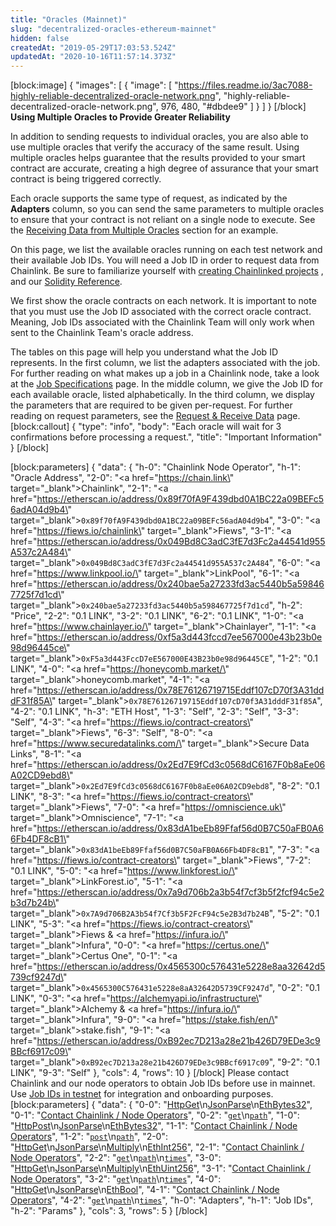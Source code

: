 ```yaml
---
title: "Oracles (Mainnet)"
slug: "decentralized-oracles-ethereum-mainnet"
hidden: false
createdAt: "2019-05-29T17:03:53.524Z"
updatedAt: "2020-10-16T11:57:14.373Z"
---
```

[block:image]
{
  "images": [
    {
      "image": [
        "https://files.readme.io/3ac7088-highly-reliable-decentralized-oracle-network.png",
        "highly-reliable-decentralized-oracle-network.png",
        976,
        480,
        "#dbdee9"
      ]
    }
  ]
}
[/block]
**Using Multiple Oracles to Provide Greater Reliability**

In addition to sending requests to individual oracles, you are also able to use multiple oracles that verify the accuracy of the same result. Using multiple oracles helps guarantee that the results provided to your smart contract are accurate, creating a high degree of assurance that your smart contract is being triggered correctly. 

Each oracle supports the same type of request, as indicated by the **Adapters** column, so you can send the same parameters to multiple oracles to ensure that your contract is not reliant on a single node to execute. See the [Receiving Data from Multiple Oracles](doc:request-and-receive-data#section-receiving-data-from-multiple-oracles) section for an example.


On this page, we list the available oracles running on each test network and their available Job IDs. You will need a Job ID in order to request data from Chainlink. Be sure to familiarize yourself with [creating Chainlinked projects](doc:create-a-chainlinked-project) , and our [Solidity Reference](doc:chainlink-framework).

We first show the oracle contracts on each network. It is important to note that you must use the Job ID associated with the correct oracle contract. Meaning, Job IDs associated with the Chainlink Team will only work when sent to the Chainlink Team's oracle address.

The tables on this page will help you understand what the Job ID represents. In the first column, we list the adapters associated with the job. For further reading on what makes up a job in a Chainlink node, take a look at the [Job Specifications](doc:job-specifications) page. In the middle column, we give the Job ID for each available oracle, listed alphabetically. In the third column, we display the parameters that are required to be given per-request. For further reading on request parameters, see the [Request & Receive Data](doc:request-and-receive-data) page.
[block:callout]
{
  "type": "info",
  "body": "Each oracle will wait for 3 confirmations before processing a request.",
  "title": "Important Information"
}
[/block]

[block:parameters]
{
  "data": {
    "h-0": "Chainlink Node Operator",
    "h-1": "Oracle Address",
    "2-0": "<a href=\"https://chain.link\" target=\"_blank\">Chainlink</a>",
    "2-1": "<a href=\"https://etherscan.io/address/0x89f70fA9F439dbd0A1BC22a09BEFc56adA04d9b4\" target=\"_blank\">`0x89f70fA9F439dbd0A1BC22a09BEFc56adA04d9b4`</a>",
    "3-0": "<a href=\"https://fiews.io/chainlink\" target=\"_blank\">Fiews</a>",
    "3-1": "<a href=\"https://etherscan.io/address/0x049Bd8C3adC3fE7d3Fc2a44541d955A537c2A484\" target=\"_blank\">`0x049Bd8C3adC3fE7d3Fc2a44541d955A537c2A484`</a>",
    "6-0": "<a href=\"https://www.linkpool.io/\" target=\"_blank\">LinkPool</a>",
    "6-1": "<a href=\"https://etherscan.io/address/0x240bae5a27233fd3ac5440b5a598467725f7d1cd\" target=\"_blank\">`0x240bae5a27233fd3ac5440b5a598467725f7d1cd`</a>",
    "h-2": "Price",
    "2-2": "0.1 LINK",
    "3-2": "0.1 LINK",
    "6-2": "0.1 LINK",
    "1-0": "<a href=\"https://www.chainlayer.io/\" target=\"_blank\">Chainlayer</a>",
    "1-1": "<a href=\"https://etherscan.io/address/0xf5a3d443fccd7ee567000e43b23b0e98d96445ce\" target=\"_blank\">`0xF5a3d443FccD7eE567000E43B23b0e98d96445CE`</a>",
    "1-2": "0.1 LINK",
    "4-0": "<a href=\"https://honeycomb.market/\" target=\"_blank\">honeycomb.market</a>",
    "4-1": "<a href=\"https://etherscan.io/address/0x78E76126719715Eddf107cD70f3A31dddF31f85A\" target=\"_blank\">`0x78E76126719715Eddf107cD70f3A31dddF31f85A`</a>",
    "4-2": "0.1 LINK",
    "h-3": "ETH Host",
    "1-3": "Self",
    "2-3": "Self",
    "3-3": "Self",
    "4-3": "<a href=\"https://fiews.io/contract-creators\" target=\"_blank\">Fiews</a>",
    "6-3": "Self",
    "8-0": "<a href=\"https://www.securedatalinks.com/\" target=\"_blank\">Secure Data Links</a>",
    "8-1": "<a href=\"https://etherscan.io/address/0x2Ed7E9fCd3c0568dC6167F0b8aEe06A02CD9ebd8\" target=\"_blank\">`0x2Ed7E9fCd3c0568dC6167F0b8aEe06A02CD9ebd8`</a>",
    "8-2": "0.1 LINK",
    "8-3": "<a href=\"https://fiews.io/contract-creators\" target=\"_blank\">Fiews</a>",
    "7-0": "<a href=\"https://omniscience.uk\" target=\"_blank\">Omniscience</a>",
    "7-1": "<a href=\"https://etherscan.io/address/0x83dA1beEb89Ffaf56d0B7C50aFB0A66Fb4DF8cB1\" target=\"_blank\">`0x83dA1beEb89Ffaf56d0B7C50aFB0A66Fb4DF8cB1`</a>",
    "7-3": "<a href=\"https://fiews.io/contract-creators\" target=\"_blank\">Fiews</a>",
    "7-2": "0.1 LINK",
    "5-0": "<a href=\"https://www.linkforest.io/\" target=\"_blank\">LinkForest.io</a>",
    "5-1": "<a href=\"https://etherscan.io/address/0x7a9d706b2a3b54f7cf3b5f2fcf94c5e2b3d7b24b\" target=\"_blank\">`0x7A9d706B2A3b54f7Cf3b5F2FcF94c5e2B3d7b24B`</a>",
    "5-2": "0.1 LINK",
    "5-3": "<a href=\"https://fiews.io/contract-creators\" target=\"_blank\">Fiews</a> & <a href=\"https://infura.io/\" target=\"_blank\">Infura</a>",
    "0-0": "<a href=\"https://certus.one/\" target=\"_blank\">Certus One</a>",
    "0-1": "<a href=\"https://etherscan.io/address/0x4565300c576431e5228e8aa32642d5739cf9247d\" target=\"_blank\">`0x4565300C576431e5228e8aA32642D5739CF9247d`</a>",
    "0-2": "0.1 LINK",
    "0-3": "<a href=\"https://alchemyapi.io/infrastructure\" target=\"_blank\">Alchemy</a> & <a href=\"https://infura.io/\" target=\"_blank\">Infura</a>",
    "9-0": "<a href=\"https://stake.fish/en/\" target=\"_blank\">stake.fish</a>",
    "9-1": "<a href=\"https://etherscan.io/address/0xB92ec7D213a28e21b426D79EDe3c9BBcf6917c09\" target=\"_blank\">`0xB92ec7D213a28e21b426D79EDe3c9BBcf6917c09`</a>",
    "9-2": "0.1 LINK",
    "9-3": "Self"
  },
  "cols": 4,
  "rows": 10
}
[/block]
Please contact Chainlink and our node operators to obtain Job IDs before use in mainnet. Use [Job IDs in testnet](https://dash.readme.com/project/chainlink/v1.1/docs/testnet-oracles) for integration and onboarding purposes. 
[block:parameters]
{
  "data": {
    "0-0": "[HttpGet](doc:adapters#section-httpget)\n[JsonParse](doc:adapters#section-jsonparse)\n[EthBytes32](doc:adapters#section-ethbytes32)",
    "0-1": "[Contact Chainlink / Node Operators](https://docs.chain.link/docs/comms)",
    "0-2": "[`get`](doc:adapters#section-httpget)\n[`path`](doc:adapters#section-jsonparse)",
    "1-0": "[HttpPost](doc:adapters#section-httppost)\n[JsonParse](doc:adapters#section-jsonparse)\n[EthBytes32](doc:adapters#section-ethbytes32)",
    "1-1": "[Contact Chainlink / Node Operators](https://docs.chain.link/docs/comms)",
    "1-2": "[`post`](doc:adapters#section-httppost)\n[`path`](doc:adapters#section-jsonparse)",
    "2-0": "[HttpGet](doc:adapters#section-httpget)\n[JsonParse](doc:adapters#section-jsonparse)\n[Multiply](doc:adapters#secion-multiply)\n[EthInt256](doc:adapters#section-ethint256)",
    "2-1": "[Contact Chainlink / Node Operators](https://docs.chain.link/docs/comms)",
    "2-2": "[`get`](doc:adapters#section-httpget)\n[`path`](doc:adapters#section-jsonparse)\n[`times`](doc:adapters#section-multiply)",
    "3-0": "[HttpGet](doc:adapters#section-httpget)\n[JsonParse](doc:adapters#section-jsonparse)\n[Multiply](doc:adapters#secion-multiply)\n[EthUint256](doc:adapters#section-ethuint256)",
    "3-1": "[Contact Chainlink / Node Operators](https://docs.chain.link/docs/comms)",
    "3-2": "[`get`](doc:adapters#section-httpget)\n[`path`](doc:adapters#section-jsonparse)\n[`times`](doc:adapters#section-multiply)",
    "4-0": "[HttpGet](doc:adapters#section-httpget)\n[JsonParse](doc:adapters#section-jsonparse)\n[EthBool](doc:adapters#section-ethbool)",
    "4-1": "[Contact Chainlink / Node Operators](https://docs.chain.link/docs/comms)",
    "4-2": "[`get`](doc:adapters#section-httpget)\n[`path`](doc:adapters#section-jsonparse)\n[`times`](doc:adapters#section-multiply)",
    "h-0": "Adapters",
    "h-1": "Job IDs",
    "h-2": "Params"
  },
  "cols": 3,
  "rows": 5
}
[/block]
